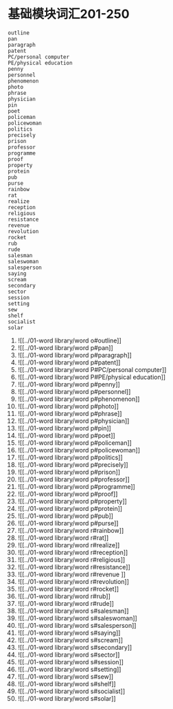 # 基础模块词汇201-250

	outline
	pan
	paragraph
	patent
	PC/personal computer
	PE/physical education
	penny
	personnel
	phenomenon
	photo
	phrase
	physician
	pin
	poet
	policeman
	policewoman
	politics
	precisely
	prison
	professor
	programme
	proof
	property
	protein
	pub
	purse
	rainbow
	rat
	realize
	reception
	religious
	resistance
	revenue 
	revolution
	rocket
	rub
	rude
	salesman
	saleswoman
	salesperson
	saying
	scream
	secondary
	sector
	session
	setting
	sew
	shelf
	socialist
	solar

1. ![[../01-word library/word o#outline]]
1. ![[../01-word library/word p#pan]]
1. ![[../01-word library/word p#paragraph]]
1. ![[../01-word library/word p#patent]]
1. ![[../01-word library/word P#PC/personal computer]]
1. ![[../01-word library/word P#PE/physical education]]
1. ![[../01-word library/word p#penny]]
1. ![[../01-word library/word p#personnel]]
1. ![[../01-word library/word p#phenomenon]]
1. ![[../01-word library/word p#photo]]
1. ![[../01-word library/word p#phrase]]
1. ![[../01-word library/word p#physician]]
1. ![[../01-word library/word p#pin]]
1. ![[../01-word library/word p#poet]]
1. ![[../01-word library/word p#policeman]]
1. ![[../01-word library/word p#policewoman]]
1. ![[../01-word library/word p#politics]]
1. ![[../01-word library/word p#precisely]]
1. ![[../01-word library/word p#prison]]
1. ![[../01-word library/word p#professor]]
1. ![[../01-word library/word p#programme]]
1. ![[../01-word library/word p#proof]]
1. ![[../01-word library/word p#property]]
1. ![[../01-word library/word p#protein]]
1. ![[../01-word library/word p#pub]]
1. ![[../01-word library/word p#purse]]
1. ![[../01-word library/word r#rainbow]]
1. ![[../01-word library/word r#rat]]
1. ![[../01-word library/word r#realize]]
1. ![[../01-word library/word r#reception]]
1. ![[../01-word library/word r#religious]]
1. ![[../01-word library/word r#resistance]]
1. ![[../01-word library/word r#revenue ]]
1. ![[../01-word library/word r#revolution]]
1. ![[../01-word library/word r#rocket]]
1. ![[../01-word library/word r#rub]]
1. ![[../01-word library/word r#rude]]
1. ![[../01-word library/word s#salesman]]
1. ![[../01-word library/word s#saleswoman]]
1. ![[../01-word library/word s#salesperson]]
1. ![[../01-word library/word s#saying]]
1. ![[../01-word library/word s#scream]]
1. ![[../01-word library/word s#secondary]]
1. ![[../01-word library/word s#sector]]
1. ![[../01-word library/word s#session]]
1. ![[../01-word library/word s#setting]]
1. ![[../01-word library/word s#sew]]
1. ![[../01-word library/word s#shelf]]
1. ![[../01-word library/word s#socialist]]
1. ![[../01-word library/word s#solar]]
